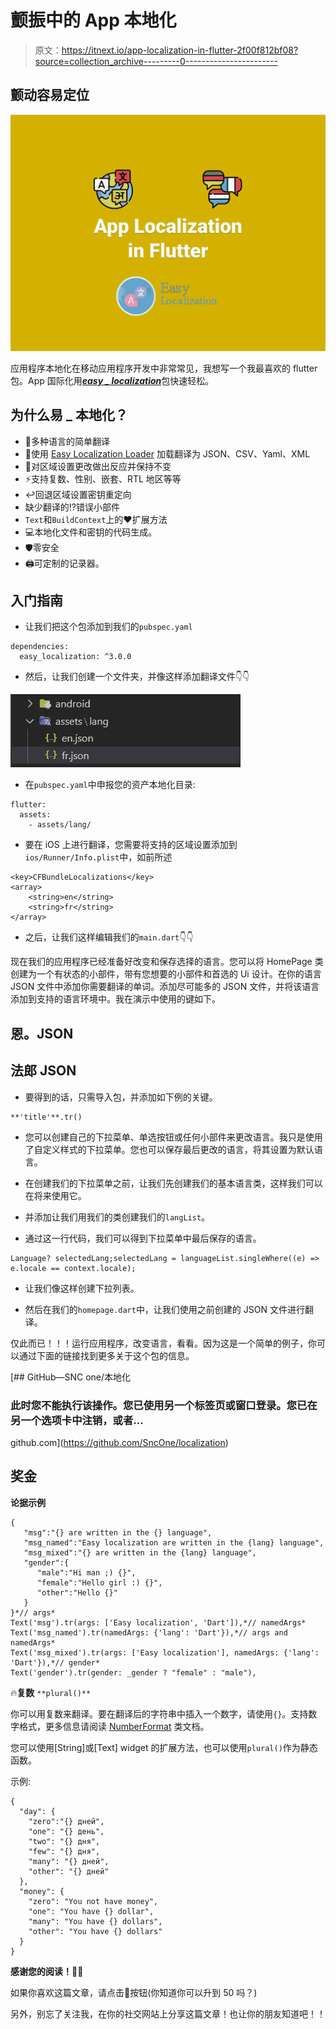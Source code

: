 # 颤振中的 App 本地化

> 原文：<https://itnext.io/app-localization-in-flutter-2f00f812bf08?source=collection_archive---------0----------------------->

## 颤动容易定位

![](img/b6bdc916f8f6a7d7c90096021a8ce3c4.png)

应用程序本地化在移动应用程序开发中非常常见，我想写一个我最喜欢的 flutter 包。App 国际化用[***easy _ localization***](https://pub.dev/packages/easy_localization)包快速轻松。

## 为什么易 _ 本地化？

*   🚀多种语言的简单翻译
*   🔌使用 [Easy Localization Loader](https://github.com/aissat/easy_localization_loader) 加载翻译为 JSON、CSV、Yaml、XML
*   💾对区域设置更改做出反应并保持不变
*   ⚡支持复数、性别、嵌套、RTL 地区等等
*   ↩️回退区域设置密钥重定向
*   缺少翻译的⁉️错误小部件
*   `Text`和`BuildContext`上的❤️扩展方法
*   💻本地化文件和密钥的代码生成。
*   🛡️零安全
*   🖨️可定制的记录器。

## 入门指南

*   让我们把这个包添加到我们的`pubspec.yaml`

```
dependencies:
  easy_localization: ^3.0.0
```

*   然后，让我们创建一个文件夹，并像这样添加翻译文件👇👇

![](img/733d29c1bca74be9d360279ee3f87017.png)

*   在`pubspec.yaml`中申报您的资产本地化目录:

```
flutter:
  assets:
    - assets/lang/
```

*   要在 iOS 上进行翻译，您需要将支持的区域设置添加到`ios/Runner/Info.plist`中，如前所述

```
<key>CFBundleLocalizations</key>
<array>
	<string>en</string>
	<string>fr</string>
</array>
```

*   之后，让我们这样编辑我们的`main.dart`👇👇

现在我们的应用程序已经准备好改变和保存选择的语言。您可以将 HomePage 类创建为一个有状态的小部件，带有您想要的小部件和首选的 Ui 设计。在你的语言 JSON 文件中添加你需要翻译的单词。添加尽可能多的 JSON 文件，并将该语言添加到支持的语言环境中。我在演示中使用的键如下。

## 恩。JSON

## 法郎 JSON

*   要得到的话，只需导入包，并添加如下例的关键。

```
**'title'**.tr()
```

*   您可以创建自己的下拉菜单、单选按钮或任何小部件来更改语言。我只是使用了自定义样式的下拉菜单。您也可以保存最后更改的语言，将其设置为默认语言。
*   在创建我们的下拉菜单之前，让我们先创建我们的基本语言类，这样我们可以在将来使用它。

*   并添加让我们用我们的类创建我们的`langList`。

*   通过这一行代码，我们可以得到下拉菜单中最后保存的语言。

```
Language? selectedLang;selectedLang = languageList.singleWhere((e) => e.locale == context.locale);
```

*   让我们像这样创建下拉列表。

*   然后在我们的`homepage.dart`中，让我们使用之前创建的 JSON 文件进行翻译。

仅此而已！！！运行应用程序，改变语言，看看。因为这是一个简单的例子，你可以通过下面的链接找到更多关于这个包的信息。

[](https://github.com/SncOne/localization) [## GitHub—SNC one/本地化

### 此时您不能执行该操作。您已使用另一个标签页或窗口登录。您已在另一个选项卡中注销，或者…

github.com](https://github.com/SncOne/localization) 

## 奖金

**论据示例**

```
{
   "msg":"{} are written in the {} language",
   "msg_named":"Easy localization are written in the {lang} language",
   "msg_mixed":"{} are written in the {lang} language",
   "gender":{
      "male":"Hi man ;) {}",
      "female":"Hello girl :) {}",
      "other":"Hello {}"
   }
}*// args*
Text('msg').tr(args: ['Easy localization', 'Dart']),*// namedArgs*
Text('msg_named').tr(namedArgs: {'lang': 'Dart'}),*// args and namedArgs*
Text('msg_mixed').tr(args: ['Easy localization'], namedArgs: {'lang': 'Dart'}),*// gender*
Text('gender').tr(gender: _gender ? "female" : "male"),
```

🔥**复数** `**plural()**`

你可以用复数来翻译。要在翻译后的字符串中插入一个数字，请使用`{}`。支持数字格式，更多信息请阅读 [NumberFormat](https://pub.dev/documentation/intl/latest/intl/NumberFormat-class.html) 类文档。

您可以使用[String]或[Text] widget 的扩展方法，也可以使用`plural()`作为静态函数。

示例:

```
{
  "day": {
    "zero":"{} дней",
    "one": "{} день",
    "two": "{} дня",
    "few": "{} дня",
    "many": "{} дней",
    "other": "{} дней"
  },
  "money": {
    "zero": "You not have money",
    "one": "You have {} dollar",
    "many": "You have {} dollars",
    "other": "You have {} dollars"
  }
}
```

**感谢您的阅读！**👏👏

如果你喜欢这篇文章，请点击👏按钮(你知道你可以升到 50 吗？)

另外，别忘了关注我，在你的社交网站上分享这篇文章！也让你的朋友知道吧！！